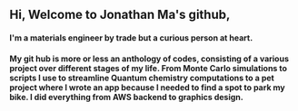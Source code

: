 ## Hi, Welcome to Jonathan Ma's github,

#### I'm a materials engineer by trade but a curious person at heart. 

#### My git hub is more or less an anthology of codes, consisting of a various project over different stages of my life. From Monte Carlo simulations to scripts I use to streamline Quantum chemistry computations to a pet project where I wrote an app because I needed to find a spot to park my bike. I did everything from AWS backend to graphics design.
